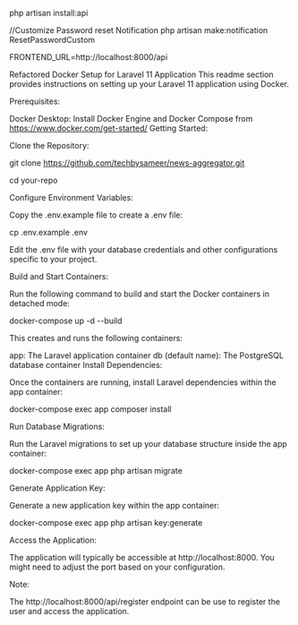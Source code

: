 php artisan install:api

//Customize Password reset Notification
php artisan make:notification ResetPasswordCustom

FRONTEND_URL=http://localhost:8000/api


Refactored Docker Setup for Laravel 11 Application
This readme section provides instructions on setting up your Laravel 11 application using Docker.

Prerequisites:

Docker Desktop: Install Docker Engine and Docker Compose from https://www.docker.com/get-started/
Getting Started:

Clone the Repository:


git clone https://github.com/techbysameer/news-aggregator.git

cd your-repo


Configure Environment Variables:

Copy the .env.example file to create a .env file:


cp .env.example .env


Edit the .env file with your database credentials and other configurations specific to your project.

Build and Start Containers:

Run the following command to build and start the Docker containers in detached mode:


docker-compose up -d --build


This creates and runs the following containers:

app: The Laravel application container
db (default name): The PostgreSQL database container
Install Dependencies:

Once the containers are running, install Laravel dependencies within the app container:


docker-compose exec app composer install


Run Database Migrations:

Run the Laravel migrations to set up your database structure inside the app container:


docker-compose exec app php artisan migrate


Generate Application Key:

Generate a new application key within the app container:


docker-compose exec app php artisan key:generate


Access the Application:

The application will typically be accessible at http://localhost:8000. You might need to adjust the port based on your configuration.

Note:


The http://localhost:8000/api/register endpoint can be use to register the user and access the application.
